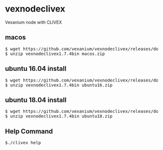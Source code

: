 # vexnodeclivex
Vexanium node with CLIVEX

<H2>macos</h2>
<pre>$ wget https://github.com/vexanium/vexnodeclivex/releases/download/v1.7.4-1/vexnodeclivex1.7.4bin_macos.zip
$ unzip vexnodeclivex1.7.4bin_macos.zip</pre>
<H2>ubuntu 16.04 install</h2>
<pre>$ wget https://github.com/vexanium/vexnodeclivex/releases/download/v1.7.4-1/vexnodeclivex1.7.4bin_ubuntu16.zip
$ unzip vexnodeclivex1.7.4bin_ubuntu16.zip</pre>
<H2>ubuntu 18.04 install</h2>
<pre>$ wget https://github.com/vexanium/vexnodeclivex/releases/download/v1.7.4-1/vexnodeclivex1.7.4bin_ubuntu18.zip
$ unzip vexnodeclivex1.7.4bin_ubuntu18.zip</pre>

<H2>Help Command</h2>
<pre>$./clivex help</pre>
